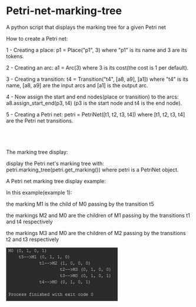 # Petri-net-marking-tree
A python script that displays the marking tree for a given Petri net





How to create a Petri net:

1 - Creating a place: p1 = Place("p1", 3) where "p1" is its name and 3 are its tokens.	

2 - Creating an arc: a1 = Arc(3) where 3 is its cost(the cost is 1 per default).

3 - Creating a transition: t4 = Transition("t4", [a8, a9], [a1]) where "t4" is its name,
[a8, a9] are the input arcs and [a1] is the output arc.

4 - Now assign the start and end nodes(place or transition) to the arcs: 
a8.assign_start_end(p3, t4) (p3 is the start node and t4 is the end node).

5 - Creating a Petri net: petri = PetriNet([t1, t2, t3, t4]) 
where [t1, t2, t3, t4] are the Petri net transitions.
<br/><br/><br/><br/><br/>
The marking tree display:

display the Petri net's marking tree with: petri.marking_tree(petri.get_marking()) 
where petri is a PetriNet object.



A Petri net marking tree display example:

In this example(example 1):

the marking M1 is the child of M0 passing by the transition t5

the markings M2 and M0 are the children of M1 passing by the transitions t1 and t4 respectively

the markings M3 and M0 are the children of M2 passing by the transitions t2 and t3 respectively

![alt text](https://raw.githubusercontent.com/Badredine-Kheddaoui/Petri-net-marking-tree/master/Petri%20net%20marking%20tree%20display%20example.PNG)
	
	
